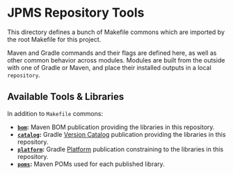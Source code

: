 # JPMS Repository Tools

This directory defines a bunch of Makefile commons which are imported by the root Makefile for this project.

Maven and Gradle commands and their flags are defined here, as well as other common behavior across modules. Modules are built from the outside with one of Gradle or Maven, and place their installed outputs in a local `repository`.

## Available Tools & Libraries

In addition to `Makefile` commons:

- **[`bom`](./bom):** Maven BOM publication providing the libraries in this repository.
- **[`catalog`](./catalog):** Gradle [Version Catalog][0] publication providing the libraries in this repository.
- **[`platform`](./platform):** Gradle [Platform][1] publication constraining to the libraries in this repository.
- **[`poms`](./poms):** Maven POMs used for each published library.

[0]: https://docs.gradle.org/current/userguide/platforms.html#sub:central-declaration-of-dependencies
[1]: https://docs.gradle.org/current/userguide/dependency_version_alignment.html#aligning_versions_natively_with_gradle
